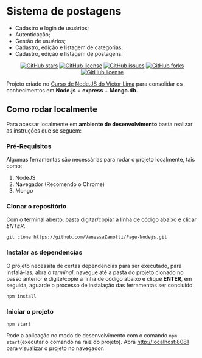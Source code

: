# Sistema de postagens
- Cadastro e login de usuários;
- Autenticação;
- Gestão de usuários;
- Cadastro, edição e listagem de categorias;
- Cadastro, edição e listagem de postagens.

<p align="center">
<a href="https://github.com/VanessaZanotti/Page-Nodejs/stargazers"><img alt="GitHub stars" src="https://img.shields.io/github/stars/VanessaZanotti/Page-Nodejs?style=plastic"></a>
<a href="https://github.com/VanessaZanotti/Page-Nodejs"><img alt="GitHub license" src="https://img.shields.io/badge/Exercise-For%20trainning-orange"></a>
<a href="https://github.com/VanessaZanotti/Page-Nodejs/issues"><img alt="GitHub issues" src="https://img.shields.io/github/issues/VanessaZanotti/Page-Nodejs?style=plastic"></a>
<a href="https://github.com/VanessaZanotti/Page-Nodejs/network"><img alt="GitHub forks" src="https://img.shields.io/github/forks/VanessaZanotti/Page-Nodejs?style=plastic"></a>
<a href="https://github.com/VanessaZanotti/Page-Nodejs"><img alt="GitHub license" src="https://img.shields.io/github/license/VanessaZanotti/Page-Nodejs?style=plastic"></a>
</p>


Projeto criado no [Curso de Node.JS do Victor Lima](https://www.youtube.com/watch?v=LLqq6FemMNQ&list=PLJ_KhUnlXUPtbtLwaxxUxHqvcNQndmI4B) para consolidar os conhecimentos em **Node.js** + **express** + **Mongo.db**.

## Como rodar localmente

Para acessar localmente em **ambiente de desenvolvimento** basta realizar as instruções que se seguem:

### Pré-Requisitos

Algumas ferramentas são necessárias para rodar o projeto localmente, tais como:

1. NodeJS
2. Navegador (Recomendo o Chrome)
3. Mongo

### Clonar o repositório

Com o terminal aberto, basta digitar/copiar a linha de código abaixo e clicar _ENTER_.

```
git clone https://github.com/VanessaZanotti/Page-Nodejs.git
```

### Instalar as dependencias

O projeto necessita de certas dependencias para ser executado, para instalá-las, abra o _terminal_, navegue até a pasta do projeto clonado no passo anterior e digite/copie a linha de código abaixo e clique **ENTER**, em seguida, aguarde o processo de instalação das ferramentas ser concluido.

```
npm install
```

### Iniciar o projeto
```
npm start
```
Rode a aplicação no modo de desenvolvimento com o comando `npm start`(executar o comando na raiz do projeto).
Abra [http://localhost:8081](http://localhost:8081) para visualizar o projeto no navegador.
